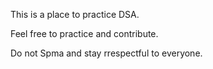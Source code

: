 This is a place to practice DSA.

Feel free to practice and contribute.

Do not Spma and stay rrespectful to everyone.
